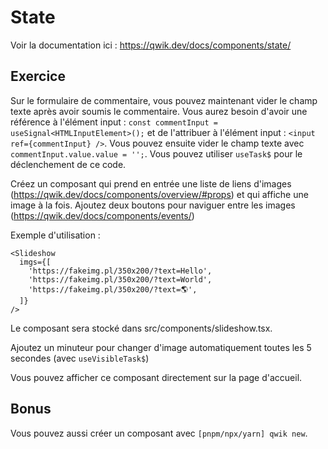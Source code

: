 # State

Voir la documentation ici : https://qwik.dev/docs/components/state/

## Exercice

Sur le formulaire de commentaire, vous pouvez maintenant vider le champ texte après avoir soumis le commentaire. Vous aurez besoin d'avoir une référence à l'élément input : `const commentInput = useSignal<HTMLInputElement>();` et de l'attribuer à l'élément input : `<input ref={commentInput} />`. Vous pouvez ensuite vider le champ texte avec `commentInput.value.value = '';`.
Vous pouvez utiliser `useTask$` pour le déclenchement de ce code.

Créez un composant qui prend en entrée une liste de liens d'images (https://qwik.dev/docs/components/overview/#props) et qui affiche une image à la fois. Ajoutez deux boutons pour naviguer entre les images (https://qwik.dev/docs/components/events/)

Exemple d'utilisation :

```
<Slideshow
  imgs={[
    'https://fakeimg.pl/350x200/?text=Hello',
    'https://fakeimg.pl/350x200/?text=World',
    'https://fakeimg.pl/350x200/?text=🌎',
  ]}
/>
```

Le composant sera stocké dans src/components/slideshow.tsx.

Ajoutez un minuteur pour changer d'image automatiquement toutes les 5 secondes (avec `useVisibleTask$`)

Vous pouvez afficher ce composant directement sur la page d'accueil.

## Bonus

Vous pouvez aussi créer un composant avec `[pnpm/npx/yarn] qwik new`.
